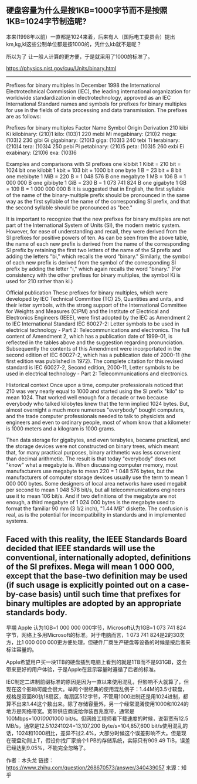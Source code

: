 
## 硬盘容量为什么是按1KB=1000字节而不是按照1KB=1024字节制造呢?

本来(1998年以前）一直都是1024来着，后来有人（国际电工委员会）提出km,kg,kl这些公制单位都是按1000的，凭什么kb就不是呢？

所以为了 让一般人计算的更方便，于是就采用了1000的标准了。

https://physics.nist.gov/cuu/Units/binary.html

---
Prefixes for binary multiples
In December 1998 the International Electrotechnical Commission (IEC), the leading international organization for worldwide standardization in electrotechnology, approved as an IEC International Standard names and symbols for prefixes for binary multiples for use in the fields of data processing and data transmission. The prefixes are as follows:

Prefixes for binary multiples
 Factor 	Name 	Symbol 	Origin	Derivation 
 210	kibi	Ki	kilobinary: (210)1	kilo: (103)1
 220	mebi	Mi	megabinary: (210)2 	mega: (103)2
 230	gibi	Gi	gigabinary: (210)3	giga: (103)3
 240	tebi	Ti	terabinary: (210)4	tera: (103)4
 250	pebi	Pi	petabinary: (210)5	peta: (103)5
 260	exbi	Ei	exabinary:  (210)6	exa: (103)6

Examples and comparisons with SI prefixes
one kibibit	     1 Kibit = 210 bit  = 1024 bit
one kilobit	     1 kbit  = 103 bit  = 1000 bit
one byte	     1 B     = 23  bit  = 8 bit
one mebibyte	 1 MiB   = 220 B    = 1 048 576 B
one megabyte	 1 MB    = 106 B    = 1 000 000 B
one gibibyte	 1 GiB   = 230 B    = 1 073 741 824 B
one gigabyte	 1 GB    = 109 B    = 1 000 000 000 B
It is suggested that in English, the first syllable of the name of the binary-multiple prefix should be pronounced in the same way as the first syllable of the name of the corresponding SI prefix, and that the second syllable should be pronounced as "bee."

It is important to recognize that the new prefixes for binary multiples are not part of the International System of Units (SI), the modern metric system. However, for ease of understanding and recall, they were derived from the SI prefixes for positive powers of ten. As can be seen from the above table, the name of each new prefix is derived from the name of the corresponding SI prefix by retaining the first two letters of the name of the SI prefix and adding the letters "bi," which recalls the word "binary." Similarly, the symbol of each new prefix is derived from the symbol of the corresponding SI prefix by adding the letter "i," which again recalls the word "binary." (For consistency with the other prefixes for binary multiples, the symbol Ki is used for 210 rather than ki.)

Official publication
These prefixes for binary multiples, which were developed by IEC Technical Committee (TC) 25, Quantities and units, and their letter symbols, with the strong support of the International Committee for Weights and Measures (CIPM) and the Institute of Electrical and Electronics Engineers (IEEE), were first adopted by the IEC as Amendment 2 to IEC International Standard IEC 60027-2: Letter symbols to be used in electrical technology - Part 2: Telecommunications and electronics. The full content of Amendment 2, which has a publication date of 1999-01, is reflected in the tables above and the suggestion regarding pronunciation. Subsequently the contents of this Amendment were incorportated in the second edition of IEC 60027-2, which has a publication date of 2000-11 (the first edition was published in 1972). The complete citation for this revised standard is IEC 60027-2, Second edition, 2000-11, Letter symbols to be used in electrical technology - Part 2: Telecommunications and electronics.

Historical context
Once upon a time, computer professionals noticed that 210 was very nearly equal to 1000 and started using the SI prefix "kilo" to mean 1024. That worked well enough for a decade or two because everybody who talked kilobytes knew that the term implied 1024 bytes. But, almost overnight a much more numerous "everybody" bought computers, and the trade computer professionals needed to talk to physicists and engineers and even to ordinary people, most of whom know that a kilometer is 1000 meters and a kilogram is 1000 grams.

Then data storage for gigabytes, and even terabytes, became practical, and the storage devices were not constructed on binary trees, which meant that, for many practical purposes, binary arithmetic was less convenient than decimal arithmetic. The result is that today "everybody" does not "know" what a megabyte is. When discussing computer memory, most manufacturers use megabyte to mean 220 = 1 048 576 bytes, but the manufacturers of computer storage devices usually use the term to mean 1 000 000 bytes. Some designers of local area networks have used megabit per second to mean 1 048 576 bit/s, but all telecommunications engineers use it to mean 106 bit/s. And if two definitions of the megabyte are not enough, a third megabyte of 1 024 000 bytes is the megabyte used to format the familiar 90 mm (3 1/2 inch), "1.44 MB" diskette. The confusion is real, as is the potential for incompatibility in standards and in implemented systems.

Faced with this reality, the IEEE Standards Board decided that IEEE standards will use the conventional, internationally adopted, definitions of the SI prefixes. Mega will mean 1 000 000, except that the base-two definition may be used (if such usage is explicitly pointed out on a case-by-case basis) until such time that prefixes for binary multiples are adopted by an appropriate standards body. 
---

早期 Apple 认为1GB=1 000 000 000字节，Microsoft认为1GB=1 073 741 824字节，网络上多用Microsoft的标准。对于电脑而言，1 073 741 824是2的30次方，比1 000 000 000更方便处理，但硬件厂商生产硬盘等设备的时候是按后者来标注容量的。

Apple希望用户买一块1TB的硬盘插到电脑上看到的就是1TB而不是931GB，这会带来更好的用户体验，于是Apple在显示容量时遵循了后者的标准。




IEC制定二进制前缀标准的原因是因为一直以来使用混乱，但影响不大就算了，但现在这个影响可能会很大。举两个很经典的使用混乱例子：1.44M的3.5寸软盘，规格是双面80轨18扇区，每扇区512字节，不管用1000进制还是用1024进制，都算不出来1.44这个数出来。除了存储容量外，另一个经常混淆使用1000和1024的地方是网络带宽。宽带供应商说给你装百兆宽带，通常是100Mbps=100*1000*1000 bit/s。但网络工程师看下载速度的时候，说带宽有12.5 MB/s，通常是12.5*1024*1024=13,107,200 Byte/s=104,857,600 bit/s使用混乱的话，1024和1000相比，差异不过2.4%，大部分时候这个误差影响不大。但是现在硬盘动则上T，假设你找厂家搞个1 PB的存储系统，实际只有909.49 TiB，误差已经达到9.05%，不能完全忽略了。

作者：木头龙
链接：https://www.zhihu.com/question/268670573/answer/340439057
来源：知乎



